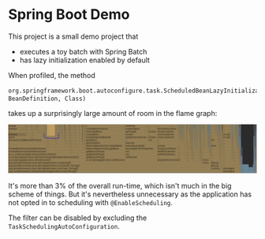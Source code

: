 # Spring Boot Demo

This project is a small demo project that

- executes a toy batch with Spring Batch
- has lazy initialization enabled by default

When profiled, the method
```
org.springframework.boot.autoconfigure.task.ScheduledBeanLazyInitializationExcludeFilter.isExcluded(String, BeanDefinition, Class)
```
takes up a surprisingly large amount of room in the flame graph:

![Flame graph](flamegraph.PNG)

It's more than 3% of the overall run-time, which isn't much in the big scheme of things.
But it's nevertheless unnecessary as the application has not opted in to scheduling with `@EnableScheduling`.

The filter can be disabled by excluding the `TaskSchedulingAutoConfiguration`.
